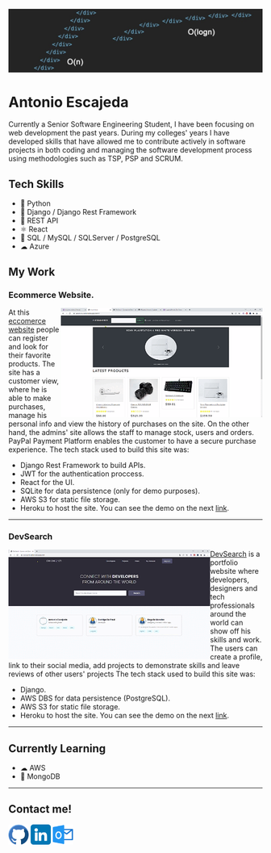 ![Software Developer](https://github.com/AEscajeda/AEscajeda/blob/main/header%20linkedin.jfif?raw=true)

# Antonio Escajeda
Currently a Senior Software Engineering Student, I have been focusing on web development the past years. During my colleges' years I have developed skills that have allowed me to contribute actively in software projects in both coding and managing the software development process using methodologies such as TSP, PSP and SCRUM.

## Tech Skills
* 🐍 Python
* 🐍 Django / Django Rest Framework
* 🚐 REST API
* ⚛ React
* 💽 SQL / MySQL / SQLServer / PostgreSQL
* ☁ Azure

## My Work

### Ecommerce Website.
<img src='https://raw.githubusercontent.com/AEscajeda/AEscajeda/main/e-commerce%20-%20Google%20Chrome%202022-01-11%2013-17-43%20(1).gif' align="right" width='400'>

At this [eccomerce website](https://eccomerce-demo.herokuapp.com/#/) people can register and look for their favorite products. The site has a customer view, where he is able to make purchases, manage his personal info and view the history of purchases on the site. On the other hand, the admins' site allows the staff to manage stock, users and orders.
PayPal Payment Platform enables the customer to have a secure purchase experience.
The tech stack used to build this site was:
- Django Rest Framework to build APIs.
- JWT for the authentication proccess.
- React for the UI.
- SQLite for data persistence (only for demo purposes).
- AWS S3 for static file storage.
- Heroku to host the site.
You can see the demo on the next [link](https://eccomerce-demo.herokuapp.com/#/).
---

### DevSearch
<img src='https://raw.githubusercontent.com/AEscajeda/AEscajeda/main/DevSearch%20-%20Connect%20with%20Developers!%20-%20Google%20Chrome%202022-01-11%2017-37-39.gif' align="left" width='400'>

[DevSearch](https://devsearch-demo.herokuapp.com/) is a portfolio website where developers, designers and tech professionals around the world can show off his skills and work. The users can create a profile, link to their social media, add projects to demonstrate skills and leave reviews of other users' projects
The tech stack used to build this site was:
- Django.
- AWS DBS for data persistence (PostgreSQL).
- AWS S3 for static file storage.
- Heroku to host the site.
You can see the demo on the next [link](https://devsearch-demo.herokuapp.com/).

---

## Currently Learning
- ☁ AWS 
- 💾 MongoDB

---
## Contact me!
[<img src='https://raw.githubusercontent.com/AEscajeda/AEscajeda/main/github.png' alt='github' height='40'>](https://github.com/AEscajeda)              [<img src='https://raw.githubusercontent.com/AEscajeda/AEscajeda/main/linkedin.png' alt='linkedin' height='40'>](https://www.linkedin.com/in/antonioescajeda/)              <a href="mailto:antonio.escajeda1@outlook.com"><img src='https://raw.githubusercontent.com/AEscajeda/AEscajeda/main/outlook.png' alt='linkedin' height='40'><a/>  
